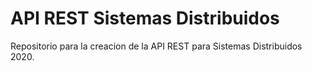 # API REST Sistemas Distribuidos
Repositorio para la creacion de la API REST para Sistemas Distribuidos 2020.

